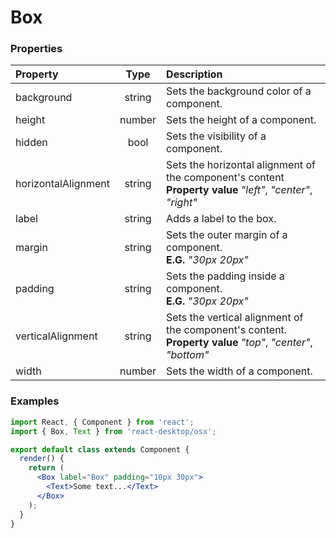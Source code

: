 # Box

### Properties

Property            | Type         | Description
:------------------ | :-----------:| :----------
background          | string       | Sets the background color of a component.
height              | number       | Sets the height of a component.
hidden              | bool         | Sets the visibility of a component.
horizontalAlignment | string       | Sets the horizontal alignment of the component's content<br/>__Property value__ _"left"_, _"center"_, _"right"_
label               | string       | Adds a label to the box.
margin              | string       | Sets the outer margin of a component.<br/>__E.G.__ _"30px 20px"_
padding             | string       | Sets the padding inside a component.<br/>__E.G.__ _"30px 20px"_
verticalAlignment   | string       | Sets the vertical alignment of the component's content.<br/>__Property value__ _"top"_, _"center"_, _"bottom"_
width               | number       | Sets the width of a component.

### Examples

```jsx
import React, { Component } from 'react';
import { Box, Text } from 'react-desktop/osx';

export default class extends Component {
  render() {
    return (
      <Box label="Box" padding="10px 30px">
        <Text>Some text...</Text>
      </Box>
    );
  }
}
```
